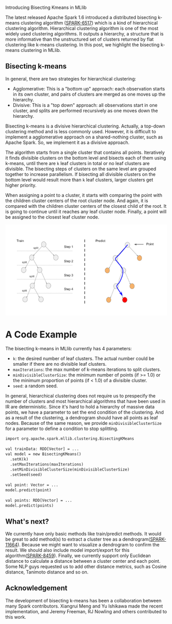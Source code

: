 Introducing Bisecting Kmeans in MLlib

The latest released Apache Spark 1.6 introduced a distributed bisecting k-means clustering algorithm ([SPARK-6517](https://issues.apache.org/jira/browse/SPARK-6517)) which is a kind of hierarchical clustering algorithm.
Hierarchical clustering algorithm is one of the most widely used clustering algorithms.
It outputs a hierarchy, a structure that is more informative than the unstructured set of clusters returned by flat clustering like k-means clustering.
In this post, we highlight the bisecting k-means clustering in MLlib.

## Bisecting k-means

In general, there are two strategies for hierarchical clustering:

- Agglomerative: This is a "bottom up" approach: each observation starts in its own cluster, and pairs of clusters are merged as one moves up the hierarchy.
- Divisive: This is a "top down" approach: all observations start in one cluster, and splits are performed recursively as one moves down the hierarchy.

Bisecting k-means is a divisive hierarchical clustering.
Actually, a top-down clustering method and is less commonly used.
However, it is difficult to implement a agglomerative approach on a shared-nothing cluster, such as Apache Spark.
So, we implement it as a divisive approach.

The algorithm starts from a single cluster that contains all points.
Iteratively it finds divisible clusters on the bottom level and bisects each of them using k-means, until there are `k` leaf clusters in total or no leaf clusters are divisible.
The bisecting steps of clusters on the same level are grouped together to increase parallelism.
If bisecting all divisible clusters on the bottom level would result more than `k` leaf clusters, larger clusters get higher priority.

When assigning a point to a cluster, it starts with comparing the point with the children cluster centers of the root cluster node.
And again, it is compared with the children cluster centers of the closest child of the root.
It is going to continue until it reaches any leaf cluster node.
Finally, a point will be assigned to the closest leaf cluster node.

![bisecting-kmenas-image](./figs/bisecting-kmeans-images_640x.png)

# A Code Example

The bisecting k-means in MLlib currently has 4 parameters:

* `k`: the desired number of leaf clusters. The actual number could be smaller if there are no divisible leaf clusters.
* `maxIterations`: the max number of k-means iterations to split clusters.
* `minDivisibleClusterSize`: the minimum number of points (if >= 1.0) or the minimum proportion of points (if < 1.0) of a divisible cluster.
* `seed`: a random seed.

In general, hierarchical clustering does not require us to prespecify the number of clusters and most hierarchical algorithms that have been used in IR are deterministic.
Since it's hard to hold a hierarchy of massive data points, we have a parameter to set the end condition of the clustering.
And as a result of the clustering, a dendrogram should have all points as leaf nodes.
Because of the same reason, we provide `minDivisibleClusterSize` for a parameter to define a condition to stop splitting.

```
import org.apache.spark.mllib.clustering.BisectingKMeans

val trainData: RDD[Vector] = ...
val model = new BisectingKMeans()
  .setK(k)
  .setMaxIterations(maxIterations)
  .setMinDivisibleClusterSize(minDivisibleClusterSize)
  .setSeed(seed)

val point: Vector = ...
model.predict(point)

val points: RDD[Vector] = ...
model.predict(points)
```

## What's next?

We currently have only basic methods like train/predict methods.
It would be great to add method(s) to extract a cluster tree as a dendrogram([SPARK-11664](https://issues.apache.org/jira/browse/SPARK-11664)).
Because we might want to visualize a dendrogram to confirm the result.
We should also include model import/export for this algorithm([SPARK-8459](https://issues.apache.org/jira/browse/SPARK-8459)).
Finally, we currently support only Euclidean distance to calculate a distance between a cluster center and each point.
Some NLP guys requested us to add other distance metrics, such as Cosine distance, Tanimoto distance and so on.

## Acknowledgement

The development of bisecting k-means has been a collaboration between many Spark contributors.
Xiangrui Meng and Yu Ishikawa made the recent implementation, and Jeremy Freeman, RJ Nowling and others contributed to this work.
